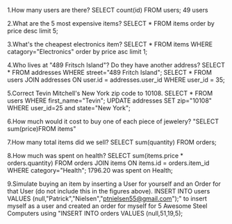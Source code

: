 1.How many users are there? SELECT count(id) FROM users; 49 users

2.What are the 5 most expensive items? SELECT * FROM items order by price desc limit 5;

3.What's the cheapest electronics item? SELECT * FROM items WHERE catagory="Electronics" order by price asc limit 1;

4.Who lives at "489 Fritsch Island"? Do they have another address? SELECT * FROM addresses WHERE street="489 Fritch Island"; SELECT * FROM users JOIN addresses ON user.id = addresses.user_id WHERE user_id = 35;

5.Correct Tevin Mitchell's New York zip code to 10108. SELECT * FROM users WHERE first_name="Tevin"; UPDATE addresses SET zip="10108" WHERE user_id=25 and state="New York";

6.How much would it cost to buy one of each piece of jewelery? "SELECT sum(price)FROM items"

7.How many total items did we sell? SELECT sum(quantity) FROM orders;

8.How much was spent on health? 
SELECT sum(items.price * orders.quantity) FROM orders JOIN items ON items.id = orders.item_id WHERE category="Health";
1796.20 was spent on Health;

9.Simulate buying an item by inserting a User for yourself and an Order for that User (do not include this in the figures above).
INSERT INTO users VALUES (null,"Patrick","Nielsen","ptnielsen55@gmail.com");" to insert myself as a user and created an order for myself for 5 Awesome Steel Computers using "INSERT INTO orders VALUES (null,51,19,5);